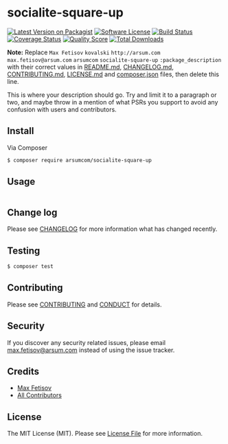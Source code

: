 # socialite-square-up

[![Latest Version on Packagist][ico-version]][link-packagist]
[![Software License][ico-license]](LICENSE.md)
[![Build Status][ico-travis]][link-travis]
[![Coverage Status][ico-scrutinizer]][link-scrutinizer]
[![Quality Score][ico-code-quality]][link-code-quality]
[![Total Downloads][ico-downloads]][link-downloads]

**Note:** Replace ```Max Fetisov``` ```kovalski``` ```http://arsum.com``` ```max.fetisov@arsum.com``` ```arsumcom``` ```socialite-square-up``` ```:package_description``` with their correct values in [README.md](README.md), [CHANGELOG.md](CHANGELOG.md), [CONTRIBUTING.md](CONTRIBUTING.md), [LICENSE.md](LICENSE.md) and [composer.json](composer.json) files, then delete this line.

This is where your description should go. Try and limit it to a paragraph or two, and maybe throw in a mention of what
PSRs you support to avoid any confusion with users and contributors.

## Install

Via Composer

``` bash
$ composer require arsumcom/socialite-square-up
```

## Usage

``` php

```

## Change log

Please see [CHANGELOG](CHANGELOG.md) for more information what has changed recently.

## Testing

``` bash
$ composer test
```

## Contributing

Please see [CONTRIBUTING](CONTRIBUTING.md) and [CONDUCT](CONDUCT.md) for details.

## Security

If you discover any security related issues, please email max.fetisov@arsum.com instead of using the issue tracker.

## Credits

- [Max Fetisov][link-author]
- [All Contributors][link-contributors]

## License

The MIT License (MIT). Please see [License File](LICENSE.md) for more information.

[ico-version]: https://img.shields.io/packagist/v/arsumcom/socialite-square-up.svg?style=flat-square
[ico-license]: https://img.shields.io/badge/license-MIT-brightgreen.svg?style=flat-square
[ico-travis]: https://img.shields.io/travis/arsumcom/socialite-square-up/master.svg?style=flat-square
[ico-scrutinizer]: https://img.shields.io/scrutinizer/coverage/g/arsumcom/socialite-square-up.svg?style=flat-square
[ico-code-quality]: https://img.shields.io/scrutinizer/g/arsumcom/socialite-square-up.svg?style=flat-square
[ico-downloads]: https://img.shields.io/packagist/dt/arsumcom/socialite-square-up.svg?style=flat-square

[link-packagist]: https://packagist.org/packages/arsumcom/socialite-square-up
[link-travis]: https://travis-ci.org/arsumcom/socialite-square-up
[link-scrutinizer]: https://scrutinizer-ci.com/g/arsumcom/socialite-square-up/code-structure
[link-code-quality]: https://scrutinizer-ci.com/g/arsumcom/socialite-square-up
[link-downloads]: https://packagist.org/packages/arsumcom/socialite-square-up
[link-author]: https://github.com/kovalski
[link-contributors]: ../../contributors

